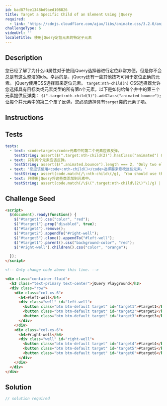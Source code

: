 ```yaml
---
id: bad87fee1348bd9aed108826
title: Target a Specific Child of an Element Using jQuery
required:
  - link: 'https://cdnjs.cloudflare.com/ajax/libs/animate.css/3.2.0/animate.css'
challengeType: 6
videoUrl: ''
localeTitle: 使用jQuery定位元素的特定子元素
---
```


## Description
<section id="description">您已经了解了为什么id属性对于使用jQuery选择器进行定位非常方便。但是你不会总是有这么整洁的ids。幸运的是，jQuery还有一些其他技巧可用于定位正确的元素。 jQuery使用CSS选择器来定位元素。 <code>target:nth-child(n)</code> CSS选择器允许您选择具有目标类或元素类型的所有第n个元素。以下是如何给每个井中的第三个元素提供反弹类： <code>$(&quot;.target:nth-child(3)&quot;).addClass(&quot;animated bounce&quot;);</code>让每个井元素中的第二个孩子反弹。您必须选择具有<code>target</code>类的元素子项。 </section>

## Instructions
<section id="instructions">
</section>

## Tests
<section id='tests'>

```yml
tests:
  - text: <code>target</code>元素中的第二个元素应该反弹。
    testString: assert($(".target:nth-child(2)").hasClass("animated") && $(".target:nth-child(2)").hasClass("bounce"), 'The second element in your <code>target</code> elements should bounce.');
  - text: 只有两个元素应该反弹。
    testString: assert($(".animated.bounce").length === 2, 'Only two elements should bounce.');
  - text: '您应该使用<code>:nth-child()</code>选择器来修改这些元素。'
    testString: assert(code.match(/\:nth-child\(/g), 'You should use the <code>&#58;nth-child&#40&#41</code> selector to modify these elements.');
  - text: 只使用jQuery将这些类添加到元素中。
    testString: assert(code.match(/\$\(".target:nth-child\(2\)"\)/g) || code.match(/\$\('.target:nth-child\(2\)'\)/g) || code.match(/\$\(".target"\).filter\(":nth-child\(2\)"\)/g) || code.match(/\$\('.target'\).filter\(':nth-child\(2\)'\)/g), 'Only use jQuery to add these classes to the element.');

```

</section>

## Challenge Seed
<section id='challengeSeed'>

<div id='html-seed'>

```html
<script>
  $(document).ready(function() {
    $("#target1").css("color", "red");
    $("#target1").prop("disabled", true);
    $("#target4").remove();
    $("#target2").appendTo("#right-well");
    $("#target5").clone().appendTo("#left-well");
    $("#target1").parent().css("background-color", "red");
    $("#right-well").children().css("color", "orange");

  });
</script>

<!-- Only change code above this line. -->

<div class="container-fluid">
  <h3 class="text-primary text-center">jQuery Playground</h3>
  <div class="row">
    <div class="col-xs-6">
      <h4>#left-well</h4>
      <div class="well" id="left-well">
        <button class="btn btn-default target" id="target1">#target1</button>
        <button class="btn btn-default target" id="target2">#target2</button>
        <button class="btn btn-default target" id="target3">#target3</button>
      </div>
    </div>
    <div class="col-xs-6">
      <h4>#right-well</h4>
      <div class="well" id="right-well">
        <button class="btn btn-default target" id="target4">#target4</button>
        <button class="btn btn-default target" id="target5">#target5</button>
        <button class="btn btn-default target" id="target6">#target6</button>
      </div>
    </div>
  </div>
</div>

```

</div>



</section>

## Solution
<section id='solution'>

```js
// solution required
```
</section>
